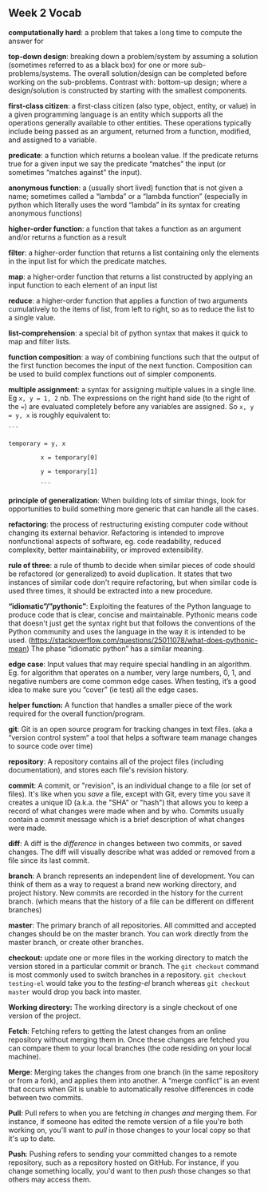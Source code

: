 ## Week 2 Vocab

**computationally hard**: a problem that takes a long time to compute the answer for

**top-down design**: breaking down a problem/system by assuming a solution (sometimes referred to as a black box) for one or more sub-problems/systems. The overall solution/design can be completed before working on the sub-problems. Contrast with: bottom-up design; where a design/solution is constructed by starting with the smallest components.

**first-class citizen**: a first-class citizen (also type, object, entity, or value) in a given programming language is an entity which supports all the operations generally available to other entities. These operations typically include being passed as an argument, returned from a function, modified, and assigned to a variable.

**predicate**: a function which returns a boolean value. If the predicate returns true for a given input we say the predicate “matches” the input (or sometimes “matches against” the input).

**anonymous function**: a (usually short lived) function that is not given a name; sometimes called a “lambda” or a “lambda function” (especially in python which literally uses the word “lambda” in its syntax for creating anonymous functions)

**higher-order function**: a function that takes a function as an argument and/or returns a function as a result

**filter**: a higher-order function that returns a list containing only the elements in the input list for which the predicate matches.

**map**: a higher-order function that returns a list constructed by applying an input function to each element of an input list

**reduce**: a higher-order function that applies a function of two arguments cumulatively to the items of list, from left to right, so as to reduce the list to a single value.

**list-comprehension**: a special bit of python syntax that makes it quick to map and filter lists.

**function composition**: a way of combining functions such that the output of the first function becomes the input of the next function. Composition can be used to build complex functions out of simpler components.

**multiple assignment**: a syntax for assigning multiple values in a single line. Eg `x, y = 1, 2` nb. The expressions on the right hand side (to the right of the `=`) are evaluated completely before any variables are assigned. So `x, y = y, x` is roughly equivalent to:

    ```

    temporary = y, x

             x = temporary[0]

             y = temporary[1]

             ```

**principle of generalization**: When building lots of similar things, look for opportunities to build something more generic that can handle all the cases.

**refactoring**: the process of restructuring existing computer code without changing its external behavior. Refactoring is intended to improve nonfunctional aspects of software, eg. code readability, reduced complexity, better maintainability, or improved extensibility.

**rule of three**: a rule of thumb to decide when similar pieces of code should be refactored (or generalized) to avoid duplication. It states that two instances of similar code don't require refactoring, but when similar code is used three times, it should be extracted into a new procedure.

**“idiomatic”/”pythonic”**: Exploiting the features of the Python language to produce code that is clear, concise and maintainable. Pythonic means code that doesn't just get the syntax right but that follows the conventions of the Python community and uses the language in the way it is intended to be used. (https://stackoverflow.com/questions/25011078/what-does-pythonic-mean) The phase “idiomatic python” has a similar meaning.

**edge case**: Input values that may require special handling in an algorithm. Eg. for algorithm that operates on a number, very large numbers, 0, 1, and negative numbers are come common edge cases. When testing, it’s a good idea to make sure you “cover” (ie test) all the edge cases.

**helper function:** A function that handles a smaller piece of the work required for the overall function/program.

**git**: Git is an open source program for tracking changes in text files. (aka a “version control system“ a tool that helps a software team manage changes to source code over time)

**repository**: A repository contains all of the project files (including documentation), and stores each file's revision history.

**commit**: A commit, or "revision", is an individual change to a file (or set of files). It's like when you _save_ a file, except with Git, every time you save it creates a unique ID (a.k.a. the "SHA" or "hash") that allows you to keep a record of what changes were made when and by who. Commits usually contain a commit message which is a brief description of what changes were made.

**diff**: A diff is the _difference_ in changes between two commits, or saved changes. The diff will visually describe what was added or removed from a file since its last commit.

**branch**: A branch represents an independent line of development. You can think of them as a way to request a brand new working directory, and project history. New commits are recorded in the history for the current branch. (which means that the history of a file can be different on different branches)

**master**: The primary branch of all repositories. All committed and accepted changes should be on the master branch. You can work directly from the master branch, or create other branches.

**checkout:** update one or more files in the working directory to match the version stored in a particular  commit or branch. The `git checkout` command is most commonly used to switch branches in a repository. `git checkout testing-el` would take you to the _testing-el_ branch whereas `git checkout master` would drop you back into master.

**Working directory:** The working directory is a single checkout of one version of the project.

**Fetch**: Fetching refers to getting the latest changes from an online repository without merging them in. Once these changes are fetched you can compare them to your local branches (the code residing on your local machine).

**Merge**: Merging takes the changes from one branch (in the same repository or from a fork), and applies them into another. A “merge conflict” is an event that occurs when Git is unable to automatically resolve differences in code between two commits.

**Pull**: Pull refers to when you are fetching _in_ changes _and_ merging them. For instance, if someone has edited the remote version of a file you're both working on, you'll want to _pull_ in those changes to your local copy so that it's up to date.

**Push**: Pushing refers to sending your committed changes to a remote repository, such as a repository hosted on GitHub. For instance, if you change something locally, you'd want to then _push_ those changes so that others may access them.

